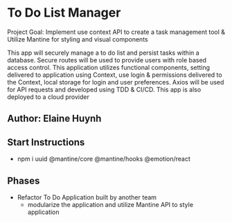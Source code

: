 # To Do List Manager

  Project Goal: Implement use context API to create a task management tool & Utilize Mantine for styling and visual components

  This app will securely manage a to do list and persist tasks within a database. Secure routes will be used to provide users with role based access control. This application utilizes functional components, setting delivered to application using Context, use login & permissions delivered to the Context, local storage for login and user preferences. Axios will be used for API requests and developed using TDD & CI/CD. This app is also deployed to a cloud provider

## Author: Elaine Huynh

## Start Instructions
  - npm i uuid @mantine/core @mantine/hooks @emotion/react

## Phases
  - Refactor To Do Application built by another team
    - modularize the application and utilize Mantine API to style application

